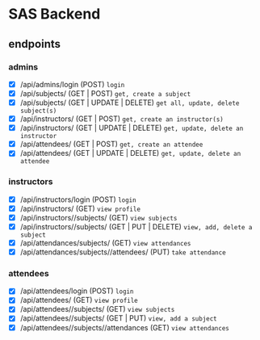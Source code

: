 # SAS Backend

## endpoints

### admins

- [x] /api/admins/login (POST) `login`
- [x] /api/subjects/ (GET | POST) `get, create a subject`
- [x] /api/subjects/<id> (GET | UPDATE | DELETE) `get all, update, delete subject(s)`
- [x] /api/instructors/ (GET | POST) `get, create an instructor(s)`
- [x] /api/instructors/<id> (GET | UPDATE | DELETE) `get, update, delete an instructor`
- [x] /api/attendees/ (GET | POST) `get, create an attendee`
- [x] /api/attendees/<id> (GET | UPDATE | DELETE) `get, update, delete an attendee`

### instructors

- [x] /api/instructors/login (POST) `login`
- [x] /api/instructors/<id> (GET) `view profile`
- [x] /api/instructors/<id>/subjects/ (GET) `view subjects`
- [x] /api/instructors/<id>/subjects/<id> (GET | PUT | DELETE) `view, add, delete a subject`
- [x] /api/attendances/subjects/<id> (GET) `view attendances`
- [x] /api/attendances/subjects/<id>/attendees/<id> (PUT) `take attendance`

### attendees

- [x] /api/attendees/login (POST) `login`
- [x] /api/attendees/<id> (GET) `view profile`
- [x] /api/attendees/<id>/subjects/ (GET) `view subjects`
- [x] /api/attendees/<id>/subjects/<id> (GET | PUT) `view, add a subject`
- [x] /api/attendees/<id>/subjects/<id>/attendances (GET) `view attendances`
